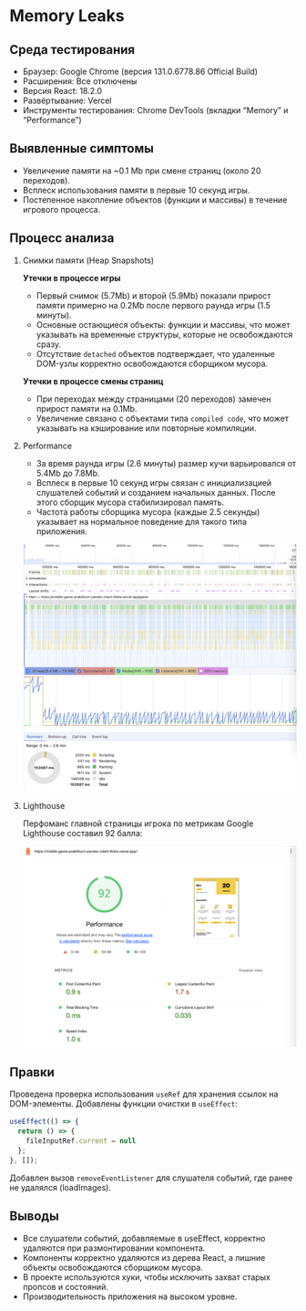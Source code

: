 # Memory Leaks

## Среда тестирования

- Браузер: Google Chrome (версия 131.0.6778.86 Official Build)
- Расширения: Все отключены
- Версия React: 18.2.0
- Развёртывание: Vercel
- Инструменты тестирования: Chrome DevTools (вкладки “Memory” и “Performance”)

## Выявленные симптомы

- Увеличение памяти на ~0.1 Mb при смене страниц (около 20 переходов).
- Всплеск использования памяти в первые 10 секунд игры.
- Постепенное накопление объектов (функции и массивы) в течение игрового процесса.

## Процесс анализа

1. Снимки памяти (Heap Snapshots)
  
    **Утечки в процессе игры**  
    - Первый снимок (5.7Mb) и второй (5.9Mb) показали прирост памяти примерно на 0.2Mb после первого раунда игры (1.5 минуты).  
    - Основные остающиеся объекты: функции и массивы, что может указывать на временные структуры, которые не освобождаются сразу.  
    - Отсутствие `detached` объектов подтверждает, что удаленные DOM-узлы корректно освобождаются сборщиком мусора.

    **Утечки в процессе смены страниц**  
    - При переходах между страницами (20 переходов) замечен прирост памяти на 0.1Mb.  
    - Увеличение связано с объектами типа `compiled code`, что может указывать на кэширование или повторные компиляции.

2. Performance

    - За время раунда игры (2.6 минуты) размер кучи варьировался от 5.4Mb до 7.8Mb.  
    - Всплеск в первые 10 секунд игры связан с инициализацией слушателей событий и созданием начальных данных. После этого сборщик мусора стабилизировал память.  
    - Частота работы сборщика мусора (каждые 2.5 секунды) указывает на нормальное поведение для такого типа приложения.

    ![Performance](./performance.png)

3. Lighthouse

    Перфоманс главной страницы игрока по метрикам Google Lighthouse составил 92 балла:

    ![Lighthouse](./lighthouse.png)

## Правки

Проведена проверка использования `useRef` для хранения ссылок на DOM-элементы. Добавлены функции очистки в `useEffect`:

```jsx
useEffect(() => {
  return () => {
    fileInputRef.current = null
  };
}, []);
```

Добавлен вызов `removeEventListener` для слушателя событий, где ранее не удалялся (loadImages).

## Выводы

- Все слушатели событий, добавляемые в useEffect, корректно удаляются при размонтировании компонента.
- Компоненты корректно удаляются из дерева React, а лишние объекты освобождаются сборщиком мусора.
- В проекте используются хуки, чтобы исключить захват старых пропсов и состояний.
- Производительность приложения на высоком уровне.
